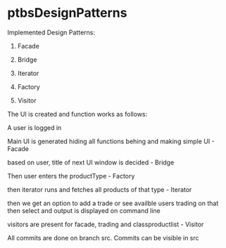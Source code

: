 # ptbsDesignPatterns

Implemented Design Patterns:

1. Facade

2. Bridge

3. Iterator

4. Factory

5. Visitor

The UI is created and function works as follows:

A user is logged in

Main UI is generated hiding all functions behing and making simple UI - Facade

based on user, title of next UI window is decided - Bridge

Then user enters the productType - Factory

then iterator runs and fetches all products of that type - Iterator

then we get an option to add a trade or see availble users trading on that
then select and output is displayed on command line

visitors are present for facade, trading and classproductlist - Visitor

All commits are done on branch src. Commits can be visible in src

